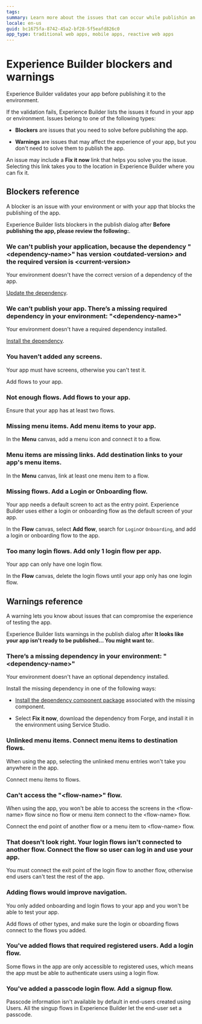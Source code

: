 ```yaml
---
tags:
summary: Learn more about the issues that can occur while publishin an Experience Builder app. This topic includes a list of all the warning and blockers in Experience Builder.
locale: en-us
guid: bc1675fa-8742-45a2-bf28-5f5eafd826c0
app_type: traditional web apps, mobile apps, reactive web apps
---
```


# Experience Builder blockers and warnings

Experience Builder validates your app before publishing it to the environment.

If the validation fails, Experience Builder lists the issues it found in your app or environment.
Issues belong to one of the following types:

* **Blockers** are issues that you need to solve before publishing the app.

* **Warnings** are issues that may affect the experience of your app, but you don't need to solve them to publish the app.

An issue may include a **Fix it now** link that helps you solve you the issue. Selecting this link takes you to the location in Experience Builder where you can fix it.

## Blockers reference

A blocker is an issue with your environment or with your app that blocks the publishing of the app.

Experience Builder lists blockers in the publish dialog after **Before publishing the app, please review the following:**.

### We can't publish your application, because the dependency "&lt;dependency-name&gt;" has version &lt;outdated-version&gt; and the required version is &lt;current-version&gt;

Your environment doesn't have the correct version of a dependency of the app. 

[Update the dependency](../how-update-dependency.md).

### We can’t publish your app. There’s a missing required dependency in your environment: "&lt;dependency-name&gt;"

Your environment doesn't have a required dependency installed.

[Install the dependency](../how-update-dependency.md).

### You haven’t added any screens.

Your app must have screens, otherwise you can't test it.

Add flows to your app.

### Not enough flows. Add flows to your app.

Ensure that your app has at least two flows.

### Missing menu items. Add menu items to your app.

In the **Menu** canvas, add a menu icon and connect it to a flow.

### Menu items are missing links. Add destination links to your app's menu items.

In the **Menu** canvas, link at least one menu item to a flow.

### Missing flows. Add a Login or Onboarding flow.

Your app needs a default screen to act as the entry point. Experience Builder uses either a login or onboarding flow as the default screen of your app.

In the **Flow** canvas, select **Add flow**, search for `Login`or `Onboarding`, and add a login or onboarding flow to the app.

### Too many login flows. Add only 1 login flow per app.

Your app can only have one login flow.

In the **Flow** canvas, delete the login flows until your app only has one login flow.

## Warnings reference

A warning lets you know about issues that can compromise the experience of testing the app.

Experience Builder lists warnings in the publish dialog after **It looks like your app isn't ready to be published... You might want to:**.

### There’s a missing dependency in your environment: "&lt;dependency-name&gt;"

Your environment doesn't have an optional dependency installed.

Install the missing dependency in one of the following ways:

* [Install the dependency component package](../how-update-dependency.md)  associated with the missing component.

* Select **Fix it now**, download the dependency from Forge, and install it in the environment using Service Studio.

### Unlinked menu items. Connect menu items to destination flows.

When using the app, selecting the unlinked menu entries won't take you anywhere in the app.

Connect menu items to flows.

### Can't access the "&lt;flow-name&gt;" flow.

When using the app, you won't be able to access the screens in the &lt;flow-name&gt; flow since no flow or menu item connect to the &lt;flow-name&gt; flow.

Connect the end point of another flow or a menu item to &lt;flow-name&gt; flow.

### That doesn't look right. Your login flows isn't connected to another flow. Connect the flow so user can log in and use your app.

You must connect the exit point of the login flow to another flow, otherwise end users can't test the rest of the app.

### Adding flows would improve navigation.

You only added onboarding and login flows to your app and you won't be able to test your app.

Add flows of other types, and make sure the login or oboarding flows connect to the flows you added.

### You've added flows that required registered users. Add a login flow.

Some flows in the app are only accessible to registered uses, which means the app must be able to authenticate users using a login flow.

### You've added a passcode login flow. Add a signup flow.

Passcode information isn't available by default in end-users created using Users.
All the singup flows in Experience Builder let the end-user set a passcode.
